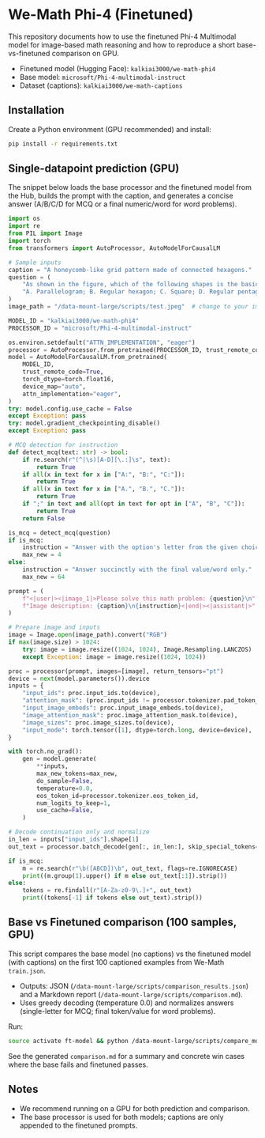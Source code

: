 # We-Math Phi-4  (Finetuned)

This repository documents how to use the finetuned Phi-4 Multimodal model for image-based math reasoning and how to reproduce a short base-vs-finetuned comparison on GPU.

- Finetuned model (Hugging Face): `kalkiai3000/we-math-phi4`
- Base model: `microsoft/Phi-4-multimodal-instruct`
- Dataset (captions): `kalkiai3000/we-math-captions`

## Installation

Create a Python environment (GPU recommended) and install:

```bash
pip install -r requirements.txt
```

## Single-datapoint prediction (GPU)

The snippet below loads the base processor and the finetuned model from the Hub, builds the prompt with the caption, and generates a concise answer (A/B/C/D for MCQ or a final numeric/word for word problems).

```python
import os
import re
from PIL import Image
import torch
from transformers import AutoProcessor, AutoModelForCausalLM

# Sample inputs
caption = "A honeycomb-like grid pattern made of connected hexagons."
question = (
    "As shown in the figure, which of the following shapes is the basic unit of a honeycomb? "
    "A. Parallelogram; B. Regular hexagon; C. Square; D. Regular pentagon"
)
image_path = "/data-mount-large/scripts/test.jpeg"  # change to your image path

MODEL_ID = "kalkiai3000/we-math-phi4"
PROCESSOR_ID = "microsoft/Phi-4-multimodal-instruct"

os.environ.setdefault("ATTN_IMPLEMENTATION", "eager")
processor = AutoProcessor.from_pretrained(PROCESSOR_ID, trust_remote_code=True)
model = AutoModelForCausalLM.from_pretrained(
    MODEL_ID,
    trust_remote_code=True,
    torch_dtype=torch.float16,
    device_map="auto",
    attn_implementation="eager",
)
try: model.config.use_cache = False
except Exception: pass
try: model.gradient_checkpointing_disable()
except Exception: pass

# MCQ detection for instruction
def detect_mcq(text: str) -> bool:
    if re.search(r"(^|\s)[A-D][\.:]\s", text):
        return True
    if all(x in text for x in ["A:", "B:", "C:"]):
        return True
    if all(x in text for x in ["A.", "B.", "C."]):
        return True
    if ";" in text and all(opt in text for opt in ["A", "B", "C"]):
        return True
    return False

is_mcq = detect_mcq(question)
if is_mcq:
    instruction = "Answer with the option's letter from the given choices directly."
    max_new = 4
else:
    instruction = "Answer succinctly with the final value/word only."
    max_new = 64

prompt = (
    f"<|user|><|image_1|>Please solve this math problem: {question}\n"
    f"Image description: {caption}\n{instruction}<|end|><|assistant|>"
)

# Prepare image and inputs
image = Image.open(image_path).convert("RGB")
if max(image.size) > 1024:
    try: image = image.resize((1024, 1024), Image.Resampling.LANCZOS)
    except Exception: image = image.resize((1024, 1024))

proc = processor(prompt, images=[image], return_tensors="pt")
device = next(model.parameters()).device
inputs = {
    "input_ids": proc.input_ids.to(device),
    "attention_mask": (proc.input_ids != processor.tokenizer.pad_token_id).long().to(device),
    "input_image_embeds": proc.input_image_embeds.to(device),
    "image_attention_mask": proc.image_attention_mask.to(device),
    "image_sizes": proc.image_sizes.to(device),
    "input_mode": torch.tensor([1], dtype=torch.long, device=device),
}

with torch.no_grad():
    gen = model.generate(
        **inputs,
        max_new_tokens=max_new,
        do_sample=False,
        temperature=0.0,
        eos_token_id=processor.tokenizer.eos_token_id,
        num_logits_to_keep=1,
        use_cache=False,
    )

# Decode continuation only and normalize
in_len = inputs["input_ids"].shape[1]
out_text = processor.batch_decode(gen[:, in_len:], skip_special_tokens=True, clean_up_tokenization_spaces=False)[0].strip()

if is_mcq:
    m = re.search(r"\b([ABCD])\b", out_text, flags=re.IGNORECASE)
    print((m.group(1).upper() if m else out_text[:1]).strip())
else:
    tokens = re.findall(r"[A-Za-z0-9\.]+", out_text)
    print((tokens[-1] if tokens else out_text).strip())
```

## Base vs Finetuned comparison (100 samples, GPU)

This script compares the base model (no captions) vs the finetuned model (with captions) on the first 100 captioned examples from We-Math `train.json`.

- Outputs: JSON (`/data-mount-large/scripts/comparison_results.json`) and a Markdown report (`/data-mount-large/scripts/comparison.md`).
- Uses greedy decoding (temperature 0.0) and normalizes answers (single-letter for MCQ; final token/value for word problems).

Run:

```bash
source activate ft-model && python /data-mount-large/scripts/compare_models.py
```

See the generated `comparison.md` for a summary and concrete win cases where the base fails and finetuned passes.

## Notes
- We recommend running on a GPU for both prediction and comparison.
- The base processor is used for both models; captions are only appended to the finetuned prompts.
